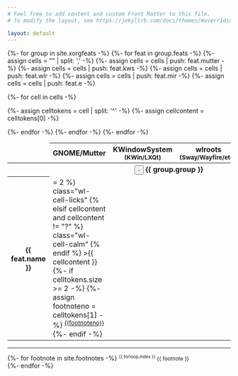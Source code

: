 ```yaml
---
# Feel free to add content and custom Front Matter to this file.
# To modify the layout, see https://jekyllrb.com/docs/themes/#overriding-theme-defaults

layout: default
---
```

<table class="wayland-bites-table">
<colgroup>
<col>
<col span="5" class="wayland-compositor">
</colgroup>
<thead>
<tr>
<td></td>
<th scope="col">GNOME/Mutter</th>
<th scope="col">KWindowSystem<br><small>(KWin/LXQt)</small></th>
<th scope="col">wlroots<br><small>(Sway/Wayfire/etc.)</small></th>
<th scope="col">Mir<br><small>(MATE?)</small></th>
<th scope="col">Enlightenment</th>
</tr>
</thead>
<tbody>
{%- for group in site.xorgfeats -%}
<tr class="intra-tr">
<th colspan="6" class="intra-th">
<button class="group-collapse-button">-</button>
{{ group.group }}
</th>
</tr>
{%- for feat in group.feats -%}
<tr>
<th scope="row">{{ feat.name }}</th>
{%- assign cells = "" | split: ',' -%}
{%- assign cells = cells | push: feat.mutter -%}
{%- assign cells = cells | push: feat.kws -%}
{%- assign cells = cells | push: feat.wlr -%}
{%- assign cells = cells | push: feat.mir -%}
{%- assign cells = cells | push: feat.e -%}

{%- for cell in cells -%}

{%- assign celltokens = cell | split: '^' -%}
{%- assign cellcontent = celltokens[0] -%}
<td
{% if cellcontent == "-" %}
class="wl-cell-bites"
{% elsif celltokens.size >= 2 %}
class="wl-cell-licks"
{% elsif cellcontent and cellcontent != "?" %}
class="wl-cell-calm"
{% endif %}
>{{ cellcontent }}
{%- if celltokens.size >= 2 -%}
{%- assign footnoteno = celltokens[1] -%}
<sup class="footnote-link"><a href="#footnote{{footnoteno}}">{{footnoteno}}</a></sup>
{%- endif -%}
</td>
{%- endfor -%}
</tr>
{%- endfor -%}
{%- endfor -%}
</tbody>
</table>

<hr>
{%- for footnote in site.footnotes -%}
<small>
  <sup id="footnote{{ forloop.index }}">{{ forloop.index }}</sup>
  {{ footnote }}
</small><br>
{%- endfor -%}
